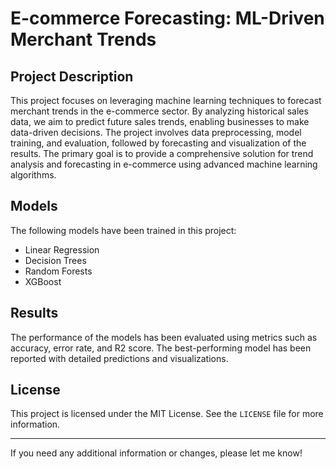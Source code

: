 # E-commerce Forecasting: ML-Driven Merchant Trends

## Project Description

This project focuses on leveraging machine learning techniques to forecast merchant trends in the e-commerce sector. By analyzing historical sales data, we aim to predict future sales trends, enabling businesses to make data-driven decisions. The project involves data preprocessing, model training, and evaluation, followed by forecasting and visualization of the results. The primary goal is to provide a comprehensive solution for trend analysis and forecasting in e-commerce using advanced machine learning algorithms.

## Models

The following models have been trained in this project:

- Linear Regression
- Decision Trees
- Random Forests
- XGBoost

## Results

The performance of the models has been evaluated using metrics such as accuracy, error rate, and R2 score. The best-performing model has been reported with detailed predictions and visualizations.

## License

This project is licensed under the MIT License. See the `LICENSE` file for more information.

---

If you need any additional information or changes, please let me know!

